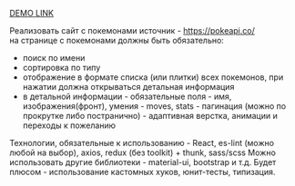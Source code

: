 [DEMO LINK](https://Andriyk0.github.io/pockemon/)

Реализовать сайт с покемонами источник - https://pokeapi.co/   
на странице с покемонами должны быть обязательно:
- поиск по имени
- сортировка по типу
- отображение в формате списка (или плитки) всех покемонов, при нажатии должна открываться детальная информация
- в детальной информации - обязательные поля - имя, изображения(фронт), умения - moves, stats - пагинация (можно по прокрутке либо постранично) - адаптивная верстка, анимации и переходы к пожеланию  

Технологии, обязательные к использованию - React, es-lint (можно любой на выбор), axios, redux (без toolkit) + thunk, sass/scss Можно использовать другие библиотеки - material-ui, bootstrap и т.д.  Будет плюсом - использование кастомных хуков, юнит-тесты, типизация.